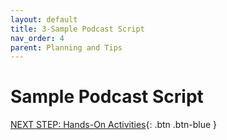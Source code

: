 ```yaml
---
layout: default
title: 3-Sample Podcast Script
nav_order: 4
parent: Planning and Tips
---
```

# Sample Podcast Script
[NEXT STEP: Hands-On Activities](activities-intro.html){: .btn .btn-blue }
